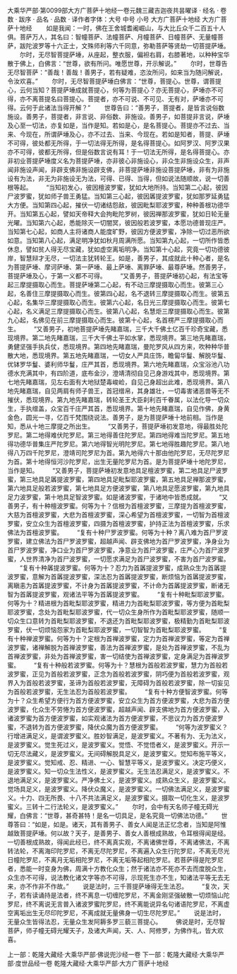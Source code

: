 大乘华严部·第0099部大方广菩萨十地经一卷元魏三藏吉迦夜共昙曜译
· 经名 · 卷数 · 跋序
· 品名 · 品数 · 译作者字体：大号 中号 小号
大方广菩萨十地经
大方广菩萨十地经
　　如是我闻：一时，佛在王舍城耆阇崛山，与大比丘众千二百五十人俱。菩萨万人，其名曰：智幢菩萨、法幢菩萨、月幢菩萨、日幢菩萨、无量幢菩萨，跋陀波罗等十六正士，文殊师利等六千同意，弥勒菩萨等贤劫一切菩提萨埵。
　　尔时，无尽智菩提萨埵，从座起，整衣服，偏袒右肩，右膝著地，以种种宝华散于佛上，白佛言：“世尊，欲有所问。唯愿世尊，开示解说。”
　　尔时，世尊告无尽智菩萨：“善哉！善哉！善男子，若有疑难，恣汝所问，如来当为随问解说，令汝欢喜。”
　　尔时，无尽智菩提萨埵白佛言：“世尊，菩提心。世尊，谓菩提心，云何当知？菩提萨埵成就菩提心，何等为菩提心？亦无菩提心，萨埵亦不可得，亦不离菩提名曰菩提心。菩提者，亦不可说、不可见、无有对，萨埵亦不可得。云何于此诸法当得开解？”
　　世尊告曰：“善男子，菩提者，是皆言说俗数施设。善男子，菩提者，非言说、非俗数、非施设。善男子，如菩提非言说，萨埵及心至一切法，亦复如是，当作是知。若如是心，是名菩提心。菩提亦不过去、当来、今现在，所谓萨埵及心，亦不过去、当来、今现在。若如是知者，菩提、萨埵不可得，彼处都无所得，于一切法得无所得，是名得菩提心。如阿罗汉、阿罗汉果亦不可得，彼都无所得，但是俗数言说有耳！于一切法无所得，是名得菩提心。亦非初业菩提萨埵度义名为菩提萨埵，亦非彼心非施设心，非众生非施设众生，非声闻非施设声闻，非辟支佛非施设辟支佛，非菩提萨埵非施设菩提萨埵，非有为非施设有为法，非无为非施设无为法，可得、已得、当得，但如说法随顺故，说一切善根等起。
　　“当知初发心，彼因檀波罗蜜，犹如大地所持。当知第二心起，彼因尸波罗蜜，犹如师子兽王勇猛。当知第三心起，彼因羼提波罗蜜，犹如那罗延勇猛大方便。当知第四心起，摧伏一切诸结怨敌，彼因毗梨耶波罗蜜，种种善根功德华开。当知第五心起，譬如天帝释大会拘毗陀罗树，彼因禅那波罗蜜，犹如日轮无量光曜。当知第六心起，悉能除灭一切闇冥，彼因般若波罗蜜，本愿功德普现庄严。当知第七心起，如商人主将诸商人能度旷野，彼因方便波罗蜜，净除一切过恶所欲如意。当知第八心起，满足明净犹如秋月周满所愿。当知第九心起，一切所作皆悉休息，譬如贫人得无尽宝藏，犹如虚空离垢明净。当知第十心起，究竟一切功德彼岸，智慧辩才无尽，一切法主犹转轮王。如是，善男子，其成就此十种心者，是名为菩提萨埵、摩诃萨埵、第一萨埵、最上萨埵、离罪萨埵、最尊萨埵。然善男子，菩提萨埵及心，于第一义都不可得。
　　“又善男子，菩提萨埵初心起，有法宝等起三摩提摄取心而生。菩提萨埵第二心起，有不动三摩提摄取心而生。彼第三心起，名善住三摩提摄取心而生。彼第四心起，名不退转三摩提摄取心而生。彼第五心起，名集华三摩提摄取心而生。彼第六心起，名日光三摩提摄取心而生。彼第七心起，名义满足三摩提摄取心而生。彼第八心起，名慧炬三摩提摄取心而生。彼第九心起，名佛见在前三摩提摄取心而生。彼第十心起，名首楞严三摩提摄取心而生。
　　“又善男子，初地菩提萨埵先睹嘉瑞，三千大千佛土亿百千珍奇宝藏，悉现境界。第二地先睹嘉瑞，三千大千佛土平如水掌，悉现境界。第三地先睹嘉瑞，勇健坚强手执兵仗，悉现境界。第四地先睹嘉瑞，曼陀罗风从四方来，吹种种华普散大地，悉现境界。第五地先睹嘉瑞，一切女人严具庄饰，瞻匐华鬘、解脱华鬘、优钵罗华鬘、婆利师华鬘，庄严其首，悉现境界。第六地先睹嘉瑞，众宝浴池八功德水充满其中，有四阶道，底布金沙，澄靖清彻自见己身游戏其中，悉现境界。第七地先睹嘉瑞，见左右面有大地狱楚毒峻崄，自见己身超出此难，悉现境界。第八地先睹嘉瑞，自见两肩有师子兽王，首冠缯帛，其身雄壮，一切毒害诸恶兽等无不摧伏，悉现境界。第九地先睹嘉瑞，转轮圣王大臣刹利百千眷属，以法化导一切众生，手执缯盖，众宝百千庄严其首，悉现境界。第十地先睹嘉瑞，自见作佛，身黄金色，圆光一寻，亿百千梵围绕说法。善男子，是为菩提萨埵十地前相。当作是知，悉从十地三摩提之所出生。
　　“又善男子，菩提萨埵初发意地，得最胜处陀罗尼。第二地得难伏陀罗尼。第三地得善住陀罗尼。第四地得难当陀罗尼。第五地得功德华普集庄严陀罗尼。第六地得智光明陀罗尼。第七地得胜趣陀罗尼。第八地得八万四千陀罗尼，澄靖司陀罗尼为首。第九地得六十那由他陀罗尼，无尽陀罗尼为首。第十地得恒河沙陀罗尼，出生无量陀罗尼为首。是为菩提萨埵十地陀罗尼，当作是知。
　　“又善男子，菩提萨埵初发意地具足檀波罗蜜，第二地具足尸波罗蜜，第三地具足羼提波罗蜜，第四地具足毗梨耶波罗蜜，第五地具足禅那波罗蜜，第六地具足般若波罗蜜，第七地具足方便波罗蜜，第八地具足愿波罗蜜，第九地具足力波罗蜜，第十地具足智波罗蜜。如是诸波罗蜜，于诸地中皆悉成就。
　　“又善男子，有十种檀波罗蜜。何等为十？信根为首檀波罗蜜，三摩提为首檀波罗蜜，大慈为首檀波罗蜜，大悲为首檀波罗蜜，深心希望为首檀波罗蜜，一切智为首檀波罗蜜，安立众生为首檀波罗蜜，四摄为首檀波罗蜜，护持正法为首檀波罗蜜，乐求佛法为首檀波罗蜜。
　　“复有十种尸罗波罗蜜。何等为十种？离八难为首尸罗波罗蜜，建立佛法为首尸罗波罗蜜，超越声闻、辟支佛地为首尸罗波罗蜜，净身业为首尸罗波罗蜜，净口业为首尸罗波罗蜜，净意业为首尸波罗蜜，庄严心为首尸波罗蜜，人世界清净为首尸波罗蜜，一切愿求满足为首尸波罗蜜，不害为首尸波罗蜜。
　　“复有十种羼提波罗蜜。何等为十？忍力为首羼提波罗蜜，成熟众生为首羼提波罗蜜，意解为首羼提波罗蜜，深法忍为首羼提波罗蜜，断烦恼为首羼提波罗蜜，离瞋恚为首羼提波罗蜜，不计身为首羼提波罗蜜，不计命为首羼提波罗蜜，断诸无智为首羼提波罗蜜，观诸法平等为首羼提波罗蜜。
　　“复有十种毗梨耶波罗蜜。何等为十？精进根为首毗梨耶波罗蜜，精进力为首毗梨耶波罗蜜，等方便为首毗梨耶波罗蜜，念处为首毗梨耶波罗蜜，代一切众生身所作为首毗梨耶波罗蜜，随顺一切众生口意转为首毗梨耶波罗蜜，不退还为首毗梨耶波罗蜜，极精勤为首毗梨耶波罗蜜，伏一切烦恼怨家为首毗梨耶波罗蜜，一切智智为首毗梨耶波罗蜜。
　　“复有十种禅波罗蜜。何等为十？定根为首禅波罗蜜，定力为首禅波罗蜜，等定为首禅波罗蜜，诸禅解脱为首禅波罗蜜，善法为首禅波罗蜜，是处为首禅波罗蜜，不乱为首禅波罗蜜，非处为首禅波罗蜜，害一切结使为首禅波罗蜜，定身满足为首禅波罗蜜。
　　“复有十种般若波罗蜜。何等为十？慧根为首般若波罗蜜，慧力为首般若波罗蜜，正见为首般若波罗蜜，正念为首般若波罗蜜，阴巧便为首般若波罗蜜，观界入为首般若波罗蜜，圣谛为首般若波罗蜜，无障碍为首般若波罗蜜，除一切妄见为首般若波罗蜜，无生法忍为首般若波罗蜜。
　　“复有十种方便智波罗蜜。何等为十？众生希望方便行为首方便波罗蜜，安立众生为首方便波罗蜜，大悲为首方便波罗蜜，化众生不劳惓为首方便波罗蜜，超越声闻、辟支佛地为首方便波罗蜜，入诸波罗蜜为首方便波罗蜜，如实观诸法为首方便波罗蜜，不思议力为首方便波罗蜜，不退转为首方便波罗蜜，降伏众魔为首方便波罗蜜。
　　“何等为波罗蜜义？行增进满足义，是谓波罗蜜义。胜妙智满足，是波罗蜜义。不著有为、无为法义，是波罗蜜义。觉生死过义，是波罗蜜义。觉悟、不觉悟者义，是波罗蜜义。开示一切无尽法藏义，是波罗蜜义。无间碍解脱具足义，是波罗蜜义。觉知布施平等义，是波罗蜜义。觉知戒、忍、精进、一心、智慧平等义，是波罗蜜义。决定巧便义，是波罗蜜义。知一切众生法性义，是波罗蜜义。无生法忍满足义，是波罗蜜义。不退地满足义，是波罗蜜义。严净佛土义，是波罗蜜义。成熟众生义，是波罗蜜义。觉场具足义，是波罗蜜义。降伏众魔义，是波罗蜜义。一切佛法满足义，是波罗蜜义。十力、四无所畏、十八不共法满足义，是波罗蜜义。摄取一切化生义，是波罗蜜义。三转十二行法轮义，是波罗蜜义。”
　　尔时，会中有天名师子幢无碍光耀，白佛言：“世尊，甚奇甚特！是名一切具足，是名究竟一切佛法功德。”
　　世尊答曰：“如是，如是。诸天，其有善男子、善女人闻是法正忆念者，当知是阿惟越致菩提萨埵。何以故？天子，是善男子、善女人善根成熟故，令耳根得闻是经。一切善根成熟故，得闻此经已，终不离真实观，不离诸佛世尊，不离诸佛法，不离转法轮，不离海印陀罗尼，不离无尽陀罗尼，不离遍入众生行陀罗尼，不离无尽光日幢陀罗尼，不离月无垢相陀罗尼，不离无垢等起相陀罗尼。若菩萨得是陀罗尼者，悉能一时变身为佛，周满十方教化众生；然于诸法亦不死亦不去而度脱众生，众生亦不可得，说法教化诸文字等亦不可得，示现死生亦不生，知诸法平等无去无来，亦不作非不作故。”
　　说是法时，三千菩提萨埵得无生法忍。
　　“复次，天子，若有读诵持是法者，终不离息一切缠陀罗尼，不离金刚坚强破散一切烦恼山陀罗尼，终不离说无言普入诸波罗蜜陀罗尼，终不离能说异名句诸语陀罗尼，不离虚空离垢出生无尽印陀罗尼，不离成就无量佛身一切生尽陀罗尼。”
　　说是法时，无量众生皆得法忍，无量众生发阿耨多罗三藐三菩提心。
　　佛说是时，无尽智菩萨，师子幢无碍光耀天子，及诸大声闻，天、人、阿修罗，为佛作礼，皆大欢喜。

上一部：乾隆大藏经·大乘华严部·佛说兜沙经一卷
下一部：乾隆大藏经·大乘华严部·度世品经一卷
乾隆大藏经·大乘华严部·大方广菩萨十地经